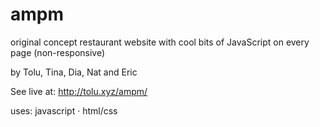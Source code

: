 # ampm
original concept restaurant website with cool bits of JavaScript on every page (non-responsive)

by Tolu, Tina, Dia, Nat and Eric

See live at: http://tolu.xyz/ampm/

uses: javascript · html/css
